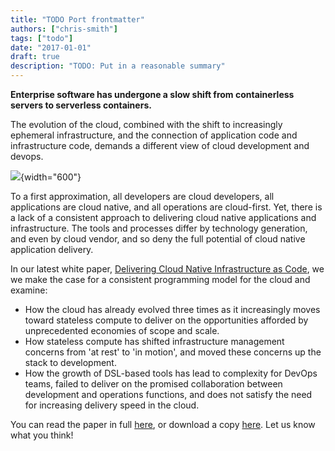 ```yaml
---
title: "TODO Port frontmatter"
authors: ["chris-smith"]
tags: ["todo"]
date: "2017-01-01"
draft: true
description: "TODO: Put in a reasonable summary"
---
```



**Enterprise software has undergone a slow shift from containerless
servers to serverless containers.**

The evolution of the cloud, combined with the shift to increasingly
ephemeral infrastructure, and the connection of application code and
infrastructure code, demands a different view of cloud development and
devops.

![](https://www.pulumi.com/assets/images/whitepaper/cloud-native-infrastructure/graph2.png){width="600"}

To a first approximation, all developers are cloud developers, all
applications are cloud native, and all operations are cloud-first. Yet,
there is a lack of a consistent approach to delivering cloud native
applications and infrastructure. The tools and processes differ by
technology generation, and even by cloud vendor, and so deny the full
potential of cloud native application delivery.

In our latest white paper, [Delivering Cloud Native Infrastructure as
Code](https://www.pulumi.com/why-pulumi/delivering-cloud-native-infrastructure-as-code/),
we we make the case for a consistent programming model for the cloud and
examine:

-   How the cloud has already evolved three times as it increasingly
    moves toward stateless compute to deliver on the opportunities
    afforded by unprecedented economies of scope and scale.
-   How stateless compute has shifted infrastructure management concerns
    from 'at rest' to 'in motion', and moved these concerns up the stack
    to development.
-   How the growth of DSL-based tools has lead to complexity for DevOps
    teams, failed to deliver on the promised collaboration between
    development and operations functions, and does not satisfy the need
    for increasing delivery speed in the cloud.

You can read the paper in full
[here](https://www.pulumi.com/why-pulumi/delivering-cloud-native-infrastructure-as-code/),
or download a copy
[here](https://cdn2.hubspot.net/hubfs/4429525/Content/Pulumi-Delivering-CNI-as-Code.pdf).
Let us know what you think!

